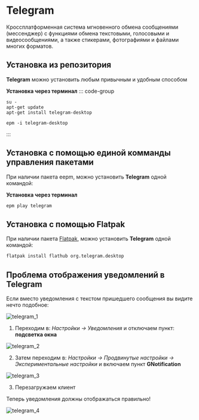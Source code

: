 # Telegram
Кроссплатформенная система мгновенного обмена сообщениями (мессенджер) с функциями обмена текстовыми, голосовыми и видеосообщениями, а также стикерами, фотографиями и файлами многих форматов.
## Установка из репозитория <Badge type="warning" text="sysphus" />
**Telegram** можно установить любым привычным и удобным способом

**Установка через терминал**
::: code-group

```bash[apt-get]
su -
apt-get update
apt-get install telegram-desktop
```
```bash[epm]
epm -i telegram-desktop
```
:::

## Установка c помощью единой комманды управления пакетами 

При наличии пакета eepm, можно установить **Telegram** одной командой:

**Установка через терминал**

```bash
epm play telegram
```

## Установка c помощью Flatpak

При наличии пакета [Flatpak](/flatpak), можно установить **Telegram** одной командой:

```bash
flatpak install flathub org.telegram.desktop
```

## Проблема отображения уведомлений в Telegram

Если вместо уведомления с текстом пришедшего сообщения вы видите нечто подобное:

![telegram_1](/telegram_1.png)

1. Переходим в: *Настройки -> Уведомления* и отключаем пункт: **подсветка окна**

![telegram_2](/telegram_2.png)

2. Затем переходим в: *Настройки -> Продвинутые настройки -> Экспериментальные настройки* и включаем пункт **GNotification**

![telegram_3](/telegram_3.png)

3. Перезагружаем клиент

Теперь уведомления должны отображаться правильно!

![telegram_4](/telegram_4.png)


